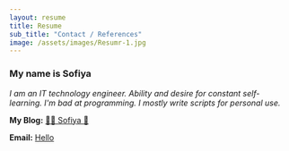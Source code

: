 ```yaml
---
layout: resume
title: Resume
sub_title: "Contact / References"
image: /assets/images/Resumr-1.jpg
---
```


### My name is Sofiya

_I am an IT technology engineer. Ability and desire for constant self-learning. I'm bad at programming. I mostly write scripts for personal use._

**My Blog:** [🌸🐳 Sofiya 👋](https://sofi2025-cpu.github.io/)

<!--**Email:** <sofija.p2018@gmail.com>-->
**Email:** <a href="mailto:sofija.p2018@gmail.com">Hello</a>

<!--
<a id="footer"></a>  
<img src="/assets/images/footer.svg" width="auto" />
-->
